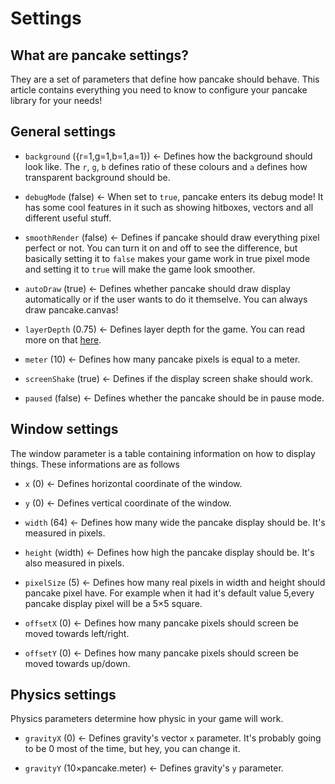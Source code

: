 # Settings

## What are pancake settings?

They are a set of parameters that define how pancake should behave. This article contains everything you need to know to configure your pancake library for your needs!

## General settings

* `background` ({r=1,g=1,b=1,a=1}) <- Defines how the background should look like. The `r`, `g`, `b` defines ratio of these colours and `a` defines how transparent background should be.

* `debugMode` (false) <- When set to `true`, pancake enters its debug mode! It has some cool features in it such as showing hitboxes, vectors and all different useful stuff.

* `smoothRender` (false) <- Defines if pancake should draw everything pixel perfect or not. You can turn it on and off to see the difference, but basically setting it to `false` makes your game work in true pixel mode and setting it to `true` will make the game look smoother.

* `autoDraw` (true) <- Defines whether pancake should draw display automatically or if the user wants to do it themselve. You can always draw pancake.canvas!

* `layerDepth` (0.75) <- Defines layer depth for the game. You can read more on that [here](http://mightypancake.games/#/documentation/topics/layers).

* `meter` (10) <- Defines how many pancake pixels is equal to a meter.

* `screenShake` (true) <- Defines if the display screen shake should work.

* `paused` (false) <- Defines whether the pancake should be in pause mode.

## Window settings

The window parameter is a table containing information on how to display things. These informations are as follows

* `x` (0) <- Defines horizontal coordinate of the window.

* `y` (0) <- Defines vertical coordinate of the window.

* `width` (64) <- Defines how many wide the pancake display should be. It's measured in pixels.

* `height` (width) <- Defines how high the pancake display should be. It's also measured in pixels.

* `pixelSize` (5) <- Defines how many real pixels in width and height should pancake pixel have. For example when it had it's default value 5,every pancake display pixel will be a 5×5 square.

* `offsetX` (0) <- Defines how many pancake pixels should screen be moved towards left/right.

* `offsetY` (0) <- Defines how many pancake pixels should screen be moved towards up/down.

## Physics settings

Physics parameters determine how physic in your game will work.

* `gravityX` (0) <- Defines gravity's vector `x` parameter. It's probably going to be 0 most of the time, but hey, you can change it.

* `gravityY` (10×pancake.meter) <- Defines gravity's `y` parameter.
